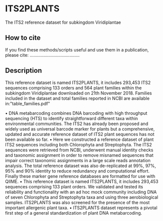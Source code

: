 # ITS2PLANTS
The ITS2 reference dataset for subkingdom Viridiplantae

## How to cite
If you find these methods/scripts useful and use them in a publication, please cite:
........................................

## Description
This reference dataset is named ITS2PLANTS, it includes 293,453 ITS2 sequences comprising 133 orders and 564 plant families within the subkingdom Viridiplantae downloaded on 21th November 2018.
Families included in the dataset and total families reported in NCBI are available in:"table_families.pdf"







•	DNA metabarcoding combines DNA barcoding with high throughput sequencing (HTS) to identify straightforward different taxa within environmental communities. The ITS2 has already been proposed and widely used as universal barcode marker for plants but a comprehensive, updated and accurate reference dataset of ITS2 plant sequences has not been available so far. 
•	Here we constructed a reference dataset of plant ITS2 sequences including both Chlorophyta and Streptophyta. The ITS2 sequences were retrieved from NCBI, underwent manual identity checks and taxonomic assignment in order to remove misnamed sequences that impair correct taxonomic assignments in a large scale reads annotation analysis. The total reference dataset was also de-replicated at 99%, 97%, 95% and 90% identity to reduce redundancy and computational effort. Finally these marker gene reference databases are formatted for use with QIIME. 
•	This reference dataset is named ITS2PLANTS, it includes 293,453 sequences comprising 133 plant orders. We validated and tested its reliability and functionality with an ad hoc mock community including DNA of seven Chlorophyta and Streptophyta taxa and using three aerobiological samples. ITS2PLANTS was also screened for the presence of the most important allergenic plant taxa.
•	ITS2PLANTS dataset represents a pivotal first step of a general standardization of plant DNA metabarcoding.

